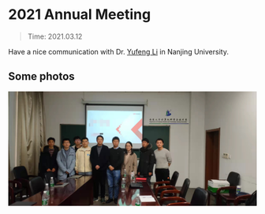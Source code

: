 # 2021 Annual Meeting
> Time: 2021.03.12

Have a nice communication with Dr. [Yufeng Li](https://cs.nju.edu.cn/c9/e2/c2640a51682/page.htm) in Nanjing University.

## Some photos
![](/activity/NJUCooperation/nju.png)
